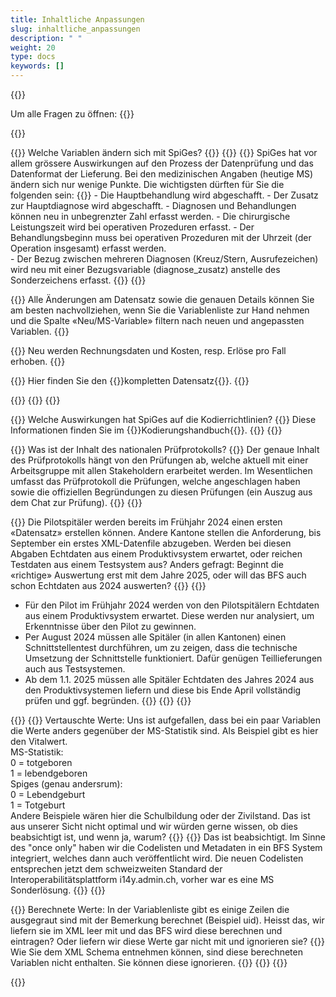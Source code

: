 ```yaml
---
title: Inhaltliche Anpassungen
slug: inhaltliche_anpassungen
description: " "
weight: 20
type: docs
keywords: []
---
```

{{<faqBlock>}}

Um alle Fragen zu öffnen: {{<collapsibleGroupCommand groupId="anpassungen">}}

{{<numberedList>}}

{{<listItem>}}
Welche Variablen ändern sich mit SpiGes?
{{<collapsibleBlock groupId="anpassungen">}}
{{<unorderedList>}}
{{<listItem>}}
SpiGes hat vor allem grössere Auswirkungen auf den Prozess der Datenprüfung und das Datenformat der Lieferung. Bei den medizinischen Angaben (heutige MS) ändern sich nur wenige Punkte. Die wichtigsten dürften für Sie die folgenden sein:
{{<markdown>}}
	- Die Hauptbehandlung wird abgeschafft. 
	- Der Zusatz zur Hauptdiagnose wird abgeschafft. 
	- Diagnosen und Behandlungen können neu in unbegrenzter Zahl erfasst werden. 
	- Die chirurgische Leistungszeit wird bei operativen Prozeduren erfasst. 
	- Der Behandlungsbeginn muss bei operativen Prozeduren mit der Uhrzeit (der Operation insgesamt) erfasst werden.  
	- Der Bezug zwischen mehreren Diagnosen (Kreuz/Stern, Ausrufezeichen) wird neu mit einer Bezugsvariable (diagnose_zusatz) anstelle des Sonderzeichens erfasst. 
{{</markdown>}}
{{</listItem>}}

{{<listItem>}}
Alle Änderungen am Datensatz sowie die genauen Details können Sie am besten nachvollziehen, wenn Sie die Variablenliste zur Hand nehmen und die Spalte «Neu/MS-Variable» filtern nach neuen und angepassten Variablen. 
{{</listItem>}}

{{<listItem>}}
Neu werden Rechnungsdaten und Kosten, resp. Erlöse pro Fall erhoben. 
{{<listItem>}}

{{<listItem>}}
Hier finden Sie den {{<link url="https://www.bfs.admin.ch/bfs/de/home/statistiken/gesundheit/gesundheitswesen/projekt-spiges.assetdetail.25885643.html" newTab="true">}}kompletten Datensatz{{</link>}}.
{{<listItem>}}

{{</numberedList>}}
{{</collapsibleBlock>}}
{{</listItem>}}

{{<listItem>}}
Welche Auswirkungen hat SpiGes auf die Kodierrichtlinien?
{{<collapsibleBlock groupId="anpassungen">}}
Diese Informationen finden Sie im {{<link url="https://www.bfs.admin.ch/bfs/de/home/statistiken/gesundheit/nomenklaturen/medkk.html" newTab="true">}}Kodierungshandbuch{{</link>}}.
{{</collapsibleBlock>}}
{{</listItem>}}

{{<listItem>}}
Was ist der Inhalt des nationalen Prüfprotokolls?
{{<collapsibleBlock groupId="anpassungen">}}
Der genaue Inhalt des Prüfprotokolls hängt von den Prüfungen ab, welche aktuell mit einer Arbeitsgruppe mit allen Stakeholdern erarbeitet werden. Im Wesentlichen umfasst das Prüfprotokoll die Prüfungen, welche angeschlagen haben sowie die offiziellen Begründungen zu diesen Prüfungen (ein Auszug aus dem Chat zur Prüfung).
{{</collapsibleBlock>}}
{{</listItem>}}

{{<listItem>}}
Die Pilotspitäler werden bereits im Frühjahr 2024 einen ersten «Datensatz» erstellen können. Andere Kantone stellen die Anforderung, bis September ein erstes XML-Datenfile abzugeben. Werden bei diesen Abgaben Echtdaten aus einem Produktivsystem erwartet, oder reichen Testdaten aus einem Testsystem aus? Anders gefragt: Beginnt die «richtige» Auswertung erst mit dem Jahre 2025, oder will das BFS auch schon Echtdaten aus 2024 auswerten?
{{<collapsibleBlock groupId="anpassungen">}}
{{<markdown>}}
- Für den Pilot im Frühjahr 2024 werden von den Pilotspitälern Echtdaten aus einem Produktivsystem erwartet. Diese werden nur analysiert, um Erkenntnisse über den Pilot zu gewinnen. 
- Per August 2024 müssen alle Spitäler (in allen Kantonen) einen Schnittstellentest durchführen, um zu zeigen, dass die technische Umsetzung der Schnittstelle funktioniert. Dafür genügen Teillieferungen auch aus Testsystemen. 
- Ab dem 1.1. 2025 müssen alle Spitäler Echtdaten des Jahres 2024 aus den Produktivsystemen liefern und diese bis Ende April vollständig prüfen und ggf. begründen. 
{{</markdown>}}
{{</collapsibleBlock>}}
{{</listItem>}}

{{<listItem>}}
{{<markdown>}}
Vertauschte Werte: Uns ist aufgefallen, dass bei ein paar Variablen die Werte anders gegenüber der MS-Statistik sind. Als Beispiel gibt es hier den Vitalwert.       
MS-Statistik:       
0 = totgeboren      
1 = lebendgeboren       
Spiges (genau andersrum):              
0 = Lebendgeburt        
1 = Totgeburt 		
Andere Beispiele wären hier die Schulbildung oder der Zivilstand. Das ist aus unserer Sicht nicht optimal und wir würden gerne wissen, ob dies beabsichtigt ist, und wenn ja, warum? 
{{</markdown>}}
{{<collapsibleBlock groupId="anpassungen">}}
Das ist beabsichtigt. Im Sinne des "once only" haben wir die Codelisten und Metadaten in ein BFS System integriert, welches dann auch veröffentlicht wird. Die neuen Codelisten entsprechen jetzt dem schweizweiten Standard der Interoperabilitätsplattform i14y.admin.ch, vorher war es eine MS Sonderlösung.
{{</collapsibleBlock>}}
{{</listItem>}}

{{<listItem>}}
Berechnete Werte: In der Variablenliste gibt es einige Zeilen die ausgegraut sind mit der Bemerkung berechnet (Beispiel uid). Heisst das, wir liefern sie im XML leer mit und das BFS wird diese berechnen und eintragen? Oder liefern wir diese Werte gar nicht mit und ignorieren sie? 
{{<collapsibleBlock groupId="anpassungen">}}
Wie Sie dem XML Schema entnehmen können, sind diese berechneten Variablen nicht enthalten. Sie können diese ignorieren.
{{</collapsibleBlock>}}
{{</listItem>}}
{{</numberedList>}}

{{</faqBlock>}}